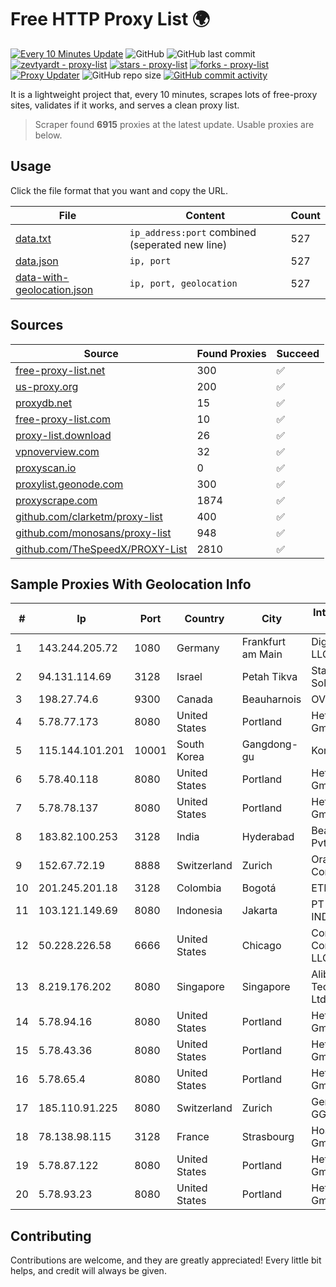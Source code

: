 
# Free HTTP Proxy List 🌍

[![Every 10 Minutes Update](https://github.com/mertguvencli/http-proxy-list/actions/workflows/main.yml/badge.svg?branch=main)](https://github.com/mertguvencli/http-proxy-list/actions/workflows/main.yml)
![GitHub](https://img.shields.io/github/license/mertguvencli/http-proxy-list)
![GitHub last commit](https://img.shields.io/github/last-commit/mertguvencli/http-proxy-list)
[![zevtyardt - proxy-list](https://img.shields.io/static/v1?label=zevtyardt&message=proxy-list&color=blue&logo=github)](https://github.com/zevtyardt/proxy-list "Go to GitHub repo")
[![stars - proxy-list](https://img.shields.io/github/stars/zevtyardt/proxy-list?style=social)](https://github.com/zevtyardt/proxy-list)
[![forks - proxy-list](https://img.shields.io/github/forks/zevtyardt/proxy-list?style=social)](https://github.com/zevtyardt/proxy-list)
[![Proxy Updater](https://github.com/zevtyardt/proxy-list/workflows/Proxy%20Updater/badge.svg)](https://github.com/zevtyardt/proxy-list/actions?query=workflow:"Proxy+Updater")
![GitHub repo size](https://img.shields.io/github/repo-size/zevtyardt/proxy-list)
[![GitHub commit activity](https://img.shields.io/github/commit-activity/m/zevtyardt/proxy-list?logo=commits)](https://github.com/zevtyardt/proxy-list/commits/main)

It is a lightweight project that, every 10 minutes, scrapes lots of free-proxy sites, validates if it works, and serves a clean proxy list.

> Scraper found **6915** proxies at the latest update. Usable proxies are below.

## Usage

Click the file format that you want and copy the URL.

|File|Content|Count|
|----|-------|-----|
|[data.txt](https://raw.githubusercontent.com/mertguvencli/http-proxy-list/main/proxy-list/data.txt)|`ip_address:port` combined (seperated new line)|527|
|[data.json](https://raw.githubusercontent.com/mertguvencli/http-proxy-list/main/proxy-list/data.json)|`ip, port`|527|
|[data-with-geolocation.json](https://raw.githubusercontent.com/mertguvencli/http-proxy-list/main/proxy-list/data-with-geolocation.json)|`ip, port, geolocation`|527|

## Sources

|Source|Found Proxies|Succeed|
|------|-------------|-------|
|[free-proxy-list.net](https://free-proxy-list.net)|300|✅|
|[us-proxy.org](https://www.us-proxy.org)|200|✅|
|[proxydb.net](http://proxydb.net)|15|✅|
|[free-proxy-list.com](https://free-proxy-list.com/?page=&port=&type%5B%5D=http&type%5B%5D=https&up_time=0&search=Search)|10|✅|
|[proxy-list.download](https://www.proxy-list.download/HTTP)|26|✅|
|[vpnoverview.com](https://vpnoverview.com/privacy/anonymous-browsing/free-proxy-servers)|32|✅|
|[proxyscan.io](https://www.proxyscan.io)|0|✅|
|[proxylist.geonode.com](https://proxylist.geonode.com/api/proxy-list?limit=300&page=1&sort_by=lastChecked&sort_type=desc&protocols=http,https)|300|✅|
|[proxyscrape.com](https://api.proxyscrape.com/v2/?request=displayproxies&protocol=http&timeout=10000&country=all&ssl=all&anonymity=all)|1874|✅|
|[github.com/clarketm/proxy-list](https://raw.githubusercontent.com/clarketm/proxy-list/master/proxy-list-raw.txt)|400|✅|
|[github.com/monosans/proxy-list](https://raw.githubusercontent.com/monosans/proxy-list/main/proxies/http.txt)|948|✅|
|[github.com/TheSpeedX/PROXY-List](https://raw.githubusercontent.com/TheSpeedX/PROXY-List/master/http.txt)|2810|✅|


## Sample Proxies With Geolocation Info

|#|Ip|Port|Country|City|Internet Service Provider|
|-|--|----|-------|----|-------------------------|
|1|143.244.205.72|1080|Germany|Frankfurt am Main|DigitalOcean, LLC|
|2|94.131.114.69|3128|Israel|Petah Tikva|Stark Industries Solutions LTD|
|3|198.27.74.6|9300|Canada|Beauharnois|OVH SAS|
|4|5.78.77.173|8080|United States|Portland|Hetzner Online GmbH|
|5|115.144.101.201|10001|South Korea|Gangdong-gu|Korea Telecom|
|6|5.78.40.118|8080|United States|Portland|Hetzner Online GmbH|
|7|5.78.78.137|8080|United States|Portland|Hetzner Online GmbH|
|8|183.82.100.253|3128|India|Hyderabad|Beam Telecom Pvt Ltd|
|9|152.67.72.19|8888|Switzerland|Zurich|Oracle Corporation|
|10|201.245.201.18|3128|Colombia|Bogotá|ETB - Colombia|
|11|103.121.149.69|8080|Indonesia|Jakarta|PT EMERIO INDONESIA|
|12|50.228.226.58|6666|United States|Chicago|Comcast Cable Communications, LLC|
|13|8.219.176.202|8080|Singapore|Singapore|Alibaba (US) Technology Co., Ltd.|
|14|5.78.94.16|8080|United States|Portland|Hetzner Online GmbH|
|15|5.78.43.36|8080|United States|Portland|Hetzner Online GmbH|
|16|5.78.65.4|8080|United States|Portland|Hetzner Online GmbH|
|17|185.110.91.225|8080|Switzerland|Zurich|Genossenschaft GGA Maur|
|18|78.138.98.115|3128|France|Strasbourg|Host Europe GmbH|
|19|5.78.87.122|8080|United States|Portland|Hetzner Online GmbH|
|20|5.78.93.23|8080|United States|Portland|Hetzner Online GmbH|



## Contributing

Contributions are welcome, and they are greatly appreciated! Every
little bit helps, and credit will always be given.

